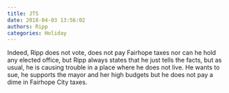 ```yaml
---
title: JTS
date: 2018-04-03 13:56:02
authors: Ripp
categories: Holiday
---
```


 Indeed, Ripp does not vote, does not pay Fairhope taxes nor can he hold any elected office, but Ripp always states that he just tells the facts, but as usual, he is causing trouble in a place where he does not live. He wants to sue, he supports the mayor and her high budgets but he does not pay a dime in Fairhope City taxes.